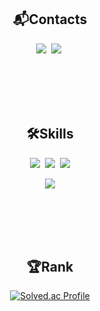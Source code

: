 <div align = center><h2>📬Contacts</h2>
<img src="https://img.shields.io/badge/Notion-000000?style=for-the-badge&logo=notion&logoColor=white">&nbsp;
<img src="https://img.shields.io/badge/Gmail-EA4335?style=for-the-badge&logo=gmail&logoColor=white">&nbsp;

</br></br></br></br>

<div align="center"><h2>🛠Skills</h2>
<img src="https://img.shields.io/badge/Python-3776AB?style=for-the-badge&logo=Python&logoColor=white">&nbsp;
<img src="https://img.shields.io/badge/Java-007396?style=for-the-badge&logo=OpenJDK&logoColor=white">&nbsp;
<img src="https://img.shields.io/badge/Spring-6DB33F?style=for-the-badge&logo=Spring&logoColor=white"></br>

<img src="https://img.shields.io/badge/MYSQL-4479A1?style=for-the-badge&logo=MYSQL&logoColor=white"></div>


</br></br></br></br>


<div align="center">
<h2>🏆Rank</h2>

[![Solved.ac Profile](http://mazassumnida.wtf/api/v2/generate_badge?boj=iy833261)](https://solved.ac/iy833261)

</div>

